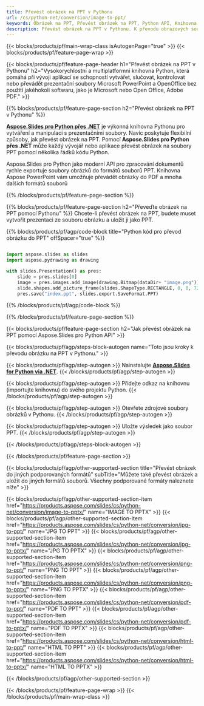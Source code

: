 ```yaml
---
title: Převést obrázek na PPT v Pythonu
url: /cs/python-net/conversion/image-to-ppt/
keywords: Obrázek na PPT, Převést obrázek na PPT, Python API, Knihovna Pythonu, Obrázek, PPT
description: Převést obrázek na PPT v Pythonu. K převodu obrazových souborů do PDF použijte rozhraní API knihovny Python
---
```


{{< blocks/products/pf/main-wrap-class isAutogenPage="true" >}}
{{< blocks/products/pf/feature-page-wrap >}}

{{< blocks/products/pf/feature-page-header h1="Převést obrázek na PPT v Pythonu" h2="Vysokorychlostní a multiplatformní knihovna Python, která pomáhá při vývoji aplikací se schopností vytvářet, slučovat, kontrolovat nebo převádět prezentační soubory Microsoft PowerPoint a OpenOffice bez použití jakéhokoli softwaru, jako je Microsoft nebo Open Office, Adobe PDF." >}}

{{% blocks/products/pf/feature-page-section h2="Převést obrázek na PPT v Pythonu" %}}

[**Aspose.Slides pro Python přes .NET**](https://products.aspose.com/slides/cs/python-net/) je výkonná knihovna Pythonu pro vytváření a manipulaci s prezentačními soubory. Navíc poskytuje flexibilní způsoby, jak převést obrázek na PPT. Pomocí **Aspose.Slides pro Python přes .NET** může každý vývojář nebo aplikace převést obrázek na soubory PPT pomocí několika řádků kódu Python.

Aspose.Slides pro Python jako moderní API pro zpracování dokumentů rychle exportuje soubory obrázků do formátů souborů PPT. Knihovna Aspose PowerPoint vám umožňuje převádět obrázky do PDF a mnoha dalších formátů souborů

{{% /blocks/products/pf/feature-page-section %}}

{{% blocks/products/pf/feature-page-section  h2="Převeďte obrázek na PPT pomocí Pythonu" %}}
Chcete-li převést obrázek na PPT, budete muset vytvořit prezentaci ze souboru obrázku a uložit ji jako PPT.

{{% blocks/products/pf/agp/code-block title="Python kód pro převod obrázku do PPT" offSpacer="true" %}}

```python

import aspose.slides as slides
import aspose.pydrawing as drawing

with slides.Presentation() as pres:
    slide = pres.slides[0]
    image = pres.images.add_image(drawing.Bitmap(dataDir+ "image.png"))
	slide.shapes.add_picture_frame(slides.ShapeType.RECTANGLE, 0, 0, 720, 540, image)
    pres.save("index.ppt", slides.export.SaveFormat.PPT)

```


{{% /blocks/products/pf/agp/code-block %}}

{{% /blocks/products/pf/feature-page-section %}}

{{< blocks/products/pf/feature-page-section  h2="Jak převést obrázek na PPT pomocí Aspose.Slides pro Python API" >}}

{{< blocks/products/pf/agp/steps-block-autogen name="Toto jsou kroky k převodu obrázku na PPT v Pythonu." >}}

{{< blocks/products/pf/agp/step-autogen >}}
Nainstalujte [**Aspose.Slides for Python via .NET**](https://products.aspose.com/slides/cs/python-net/).
{{< /blocks/products/pf/agp/step-autogen >}}

{{< blocks/products/pf/agp/step-autogen >}}
Přidejte odkaz na knihovnu (importujte knihovnu) do svého projektu Python.
{{< /blocks/products/pf/agp/step-autogen >}}

{{< blocks/products/pf/agp/step-autogen >}}
Otevřete zdrojové soubory obrázků v Pythonu.
{{< /blocks/products/pf/agp/step-autogen >}}

{{< blocks/products/pf/agp/step-autogen >}}
Uložte výsledek jako soubor PPT.
{{< /blocks/products/pf/agp/step-autogen >}}

{{< /blocks/products/pf/agp/steps-block-autogen >}}

{{< /blocks/products/pf/feature-page-section >}}

{{< blocks/products/pf/agp/other-supported-section title="Převést obrázek do jiných podporovaných formátů" subTitle="Můžete také převést obrázek a uložit do jiných formátů souborů. Všechny podporované formáty naleznete níže" >}}

{{< blocks/products/pf/agp/other-supported-section-item href="https://products.aspose.com/slides/cs/python-net/conversion/image-to-pptx/" name="IMAGE TO PPTX" >}}
{{< blocks/products/pf/agp/other-supported-section-item href="https://products.aspose.com/slides/cs/python-net/conversion/jpg-to-ppt/" name="JPG TO PPT" >}}
{{< blocks/products/pf/agp/other-supported-section-item href="https://products.aspose.com/slides/cs/python-net/conversion/jpg-to-pptx/" name="JPG TO PPTX" >}}
{{< blocks/products/pf/agp/other-supported-section-item href="https://products.aspose.com/slides/cs/python-net/conversion/png-to-ppt/" name="PNG TO PPT" >}}
{{< blocks/products/pf/agp/other-supported-section-item href="https://products.aspose.com/slides/cs/python-net/conversion/png-to-pptx/" name="PNG TO PPTX" >}}
{{< blocks/products/pf/agp/other-supported-section-item href="https://products.aspose.com/slides/cs/python-net/conversion/pdf-to-ppt/" name="PDF TO PPT" >}}
{{< blocks/products/pf/agp/other-supported-section-item href="https://products.aspose.com/slides/cs/python-net/conversion/pdf-to-pptx/" name="PDF TO PPTX" >}}
{{< blocks/products/pf/agp/other-supported-section-item href="https://products.aspose.com/slides/cs/python-net/conversion/html-to-ppt/" name="HTML TO PPT" >}}
{{< blocks/products/pf/agp/other-supported-section-item href="https://products.aspose.com/slides/cs/python-net/conversion/html-to-pptx/" name="HTML TO PPTX" >}}


{{< /blocks/products/pf/agp/other-supported-section >}}

{{< /blocks/products/pf/feature-page-wrap >}}
{{< /blocks/products/pf/main-wrap-class >}}